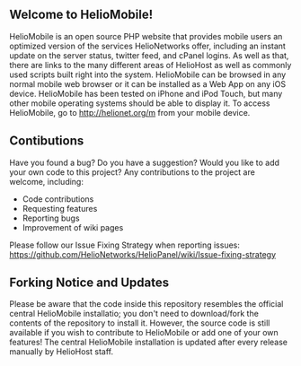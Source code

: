 ## Welcome to HelioMobile! ##
HelioMobile is an open source PHP website that provides mobile users an optimized version of the services HelioNetworks offer, including an instant update on the server status, twitter feed, and cPanel logins. As well as that, there are links to the many different areas of HelioHost as well as commonly used scripts built right into the system. HelioMobile can be browsed in any normal mobile web browser or it can be installed as a Web App on any iOS device. HelioMobile has been tested on iPhone and iPod Touch, but many other mobile operating systems should be able to display it. To access HelioMobile, go to http://helionet.org/m from your mobile device.

## Contibutions ##
Have you found a bug? Do you have a suggestion? Would you like to add your own code to this project? Any contributions to the project are welcome, including:

* Code contributions
* Requesting features
* Reporting bugs
* Improvement of wiki pages

Please follow our Issue Fixing Strategy when reporting issues:
https://github.com/HelioNetworks/HelioPanel/wiki/Issue-fixing-strategy

## Forking Notice and Updates ##
Please be aware that the code inside this repository resembles the official central HelioMobile installatio; you don't need to download/fork the contents of the repository to install it. However, the source code is still available if you wish to contribute to HelioMobile or add one of your own features! The central HelioMobile installation is updated after every release manually by HelioHost staff.
